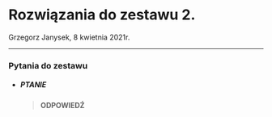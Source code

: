# Rozwiązania do zestawu 2.
Grzegorz Janysek, 8 kwietnia 2021r. 

---
### Pytania do zestawu
-   ##### __PTANIE__ 
    > __ODPOWIEDŹ__
